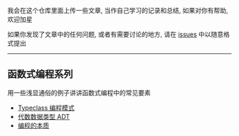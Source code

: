 我会在这个仓库里面上传一些文章, 当作自己学习的记录和总结, 如果对你有帮助, 欢迎加星

如果你发现了文章中的任何问题, 或者有需要讨论的地方, 请在 [issues](https://github.com/houyuanjie/posts/issues) 中以随意格式提出

---

## 函数式编程系列

用一些浅显通俗的例子讲讲函数式编程中的常见要素

- [Typeclass 编程模式](./%E5%87%BD%E6%95%B0%E5%BC%8F%E7%BC%96%E7%A8%8B/01_Typeclass%20%E7%BC%96%E7%A8%8B%E6%A8%A1%E5%BC%8F.md)
- [代数数据类型 ADT](./%E5%87%BD%E6%95%B0%E5%BC%8F%E7%BC%96%E7%A8%8B/02_%E4%BB%A3%E6%95%B0%E6%95%B0%E6%8D%AE%E7%B1%BB%E5%9E%8B%20ADT.md)
- [编程的本质](./%E5%87%BD%E6%95%B0%E5%BC%8F%E7%BC%96%E7%A8%8B/03_%E7%BC%96%E7%A8%8B%E7%9A%84%E6%9C%AC%E8%B4%A8.md)